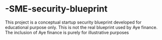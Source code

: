 # -SME-security-blueprint
This project is a conceptual startup security blueprint developed for educational purpose only. This is not the real blueprint used by Aye finance. The inclusion of Aye finance is purely for illustrative purposes
